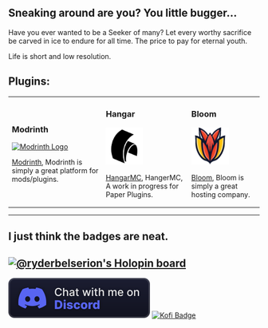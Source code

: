 <!-- START Links -->
[Kofi]: https://ko-fi.com/ryderbelserion
[Discord]: https://discord.gg/Gsan8cFrDJ

[Discord Badge]: https://raw.githubusercontent.com/intergrav/devins-badges/v2/assets/cozy/social/discord-singular_vector.svg
[Sponsors Badge]: https://raw.githubusercontent.com/intergrav/devins-badges/v2/assets/cozy/donate/ghsponsors-singular_vector.svg
[Kofi Badge]: https://cdn.jsdelivr.net/gh/intergrav/devins-badges/assets/cozy/donate/kofi-singular-alt_vector.svg

[Discord Badge]: https://cdn.jsdelivr.net/gh/intergrav/devins-badges/assets/cozy/social/discord-singular_vector.svg

<!-- END Links -->

## Sneaking around are you? You little bugger...

Have you ever wanted to be a Seeker of many? Let every worthy sacrifice be carved in ice to endure for all time. The price to pay for eternal youth.

Life is short and low resolution.

## Plugins:
<table>
  
 <tr>

  <td>

  ### Modrinth
    
  [<img src="https://raw.githubusercontent.com/modrinth/art/main/Branding/Favicon/favicon__512x512.png" alt="Modrinth Logo" height="75">](https://modrinth.com/)
    
   [Modrinth](https://modrinth.com/), Modrinth is simply a great platform for mods/plugins.

  </td>
   
  <td>

  ### Hangar

  [<img src="https://raw.githubusercontent.com/RyderBelserion/Assets/main/Hangar.png" alt="Bloom Logo" height="75">](https://github.com/HangarMC)
    
  [HangarMC](https://github.com/HangarMC), HangerMC, A work in progress for Paper Plugins.

  </td>

  <td>

  ### Bloom

  [<img src="https://raw.githubusercontent.com/RyderBelserion/Assets/main/Bloom.png" alt="Bloom Logo" height="75">](https://bloom.host/)
    
  [Bloom](https://bloom.host/), Bloom is simply a great hosting company.

  </td>

 </tr>
  
</table>

---
## I just think the badges are neat.
[![@ryderbelserion's Holopin board](https://holopin.me/ryderbelserion)](https://holopin.io/@ryderbelserion)
---

[![Discord Badge]][Discord]
[![Kofi Badge]][Kofi]
